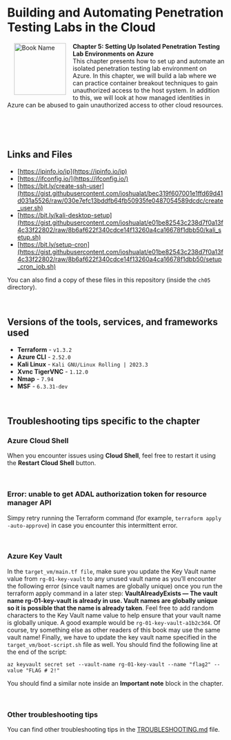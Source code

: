 # Building and Automating Penetration Testing Labs in the Cloud

<a href="https://www.packtpub.com/product/building-and-automating-penetration-testing-labs-in-the-cloud/9781837632398"><img src="https://content.packt.com/B19755/cover_image_small.jpg" alt="Book Name" height="120px" align="left" style="margin: 0px 15px; border-color: white; border-style: solid; border-width: 1px;"></a>

**Chapter 5: Setting Up Isolated Penetration Testing Lab Environments on Azure** <br />
This chapter presents how to set up and automate an isolated penetration testing lab environment on Azure. In this chapter, we will build a lab where we can practice container breakout techniques to gain unauthorized access to the host system. In addition to this, we will look at how managed identities in Azure can be abused to gain unauthorized access to other cloud resources.

<br />
<br />
<br />

## Links and Files

- [https://ipinfo.io/ip](https://ipinfo.io/ip)
- [https://ifconfig.io/](https://ifconfig.io/)
- [https://bit.ly/create-ssh-user](https://gist.githubusercontent.com/joshualat/bec319f607001e1ffd69d41d031a5526/raw/030e7efc13bddfb64fb50935fe0487054589dcdc/create_user.sh)
- [https://bit.ly/kali-desktop-setup](https://gist.githubusercontent.com/joshualat/e01be82543c238d7f0a13f4c33f22802/raw/8b6af622f340cdce14f13260a4ca16678f1dbb50/kali_setup.sh)
- [https://bit.ly/setup-cron](https://gist.githubusercontent.com/joshualat/e01be82543c238d7f0a13f4c33f22802/raw/8b6af622f340cdce14f13260a4ca16678f1dbb50/setup_cron_job.sh)

You can also find a copy of these files in this repository (inside the `ch05` directory).

<br />

## Versions of the tools, services, and frameworks used 

- **Terraform** - `v1.3.2`
- **Azure CLI** - `2.52.0`
- **Kali Linux** - `Kali GNU/Linux Rolling | 2023.3`
- **Xvnc TigerVNC** - `1.12.0`
- **Nmap** - `7.94`
- **MSF** - `6.3.31-dev`

<br />

## Troubleshooting tips specific to the chapter

### Azure Cloud Shell

When you encounter issues using **Cloud Shell**, feel free to restart it using the **Restart Cloud Shell** button.

<br />

### Error: unable to get ADAL authorization token for resource manager API

Simpy retry running the Terraform command (for example, `terraform apply -auto-approve`) in case you encounter this intermittent error.

<br />

### Azure Key Vault

In the `target_vm/main.tf file`, make sure you update the Key Vault name value from `rg-01-key-vault` to any unused vault name as you’ll encounter the following error (since vault names are globally unique) once you run the terraform apply command in a later step: **VaultAlreadyExists — The vault name rg-01-key-vault is already in use. Vault names are globally unique so it is possible that the name is already taken**. Feel free to add random characters to the Key Vault name value to help ensure that your vault name is globally unique. A good example would be `rg-01-key-vault-a1b2c3d4`. Of course, try something else as other readers of this book may use the same vault name! Finally, we have to update the key vault name specified in the `target_vm/boot-script.sh` file as well. You should find the following line at the end of the script: 

```
az keyvault secret set --vault-name rg-01-key-vault --name "flag2" --value "FLAG # 2!"
```

You should find a similar note inside an **Important note** block in the chapter.

<br />

### Other troubleshooting tips

You can find other troubleshooting tips in the [TROUBLESHOOTING.md](../TROUBLESHOOTING.md) file.